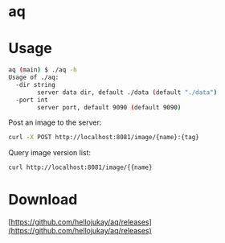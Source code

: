 # aq

# Usage
```bash
aq (main) $ ./aq -h
Usage of ./aq:
  -dir string
        server data dir, default ./data (default "./data")
  -port int
        server port, default 9090 (default 9090)
```
Post an image to the server:
```bash
curl -X POST http://localhost:8081/image/{name}:{tag}
```
Query image version list:
```bash
curl http://localhost:8081/image/{{name}
```

# Download
[https://github.com/hellojukay/aq/releases](https://github.com/hellojukay/aq/releases)
